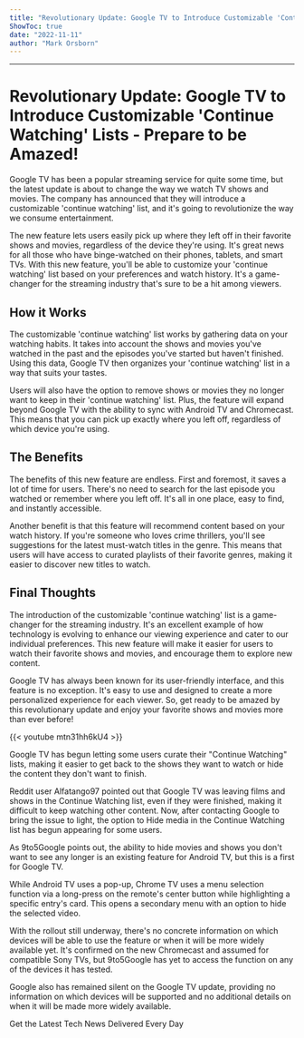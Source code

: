 ```yaml
---
title: "Revolutionary Update: Google TV to Introduce Customizable 'Continue Watching' Lists - Prepare to be Amazed!"
ShowToc: true 
date: "2022-11-11"
author: "Mark Orsborn"
---
```

*****
# Revolutionary Update: Google TV to Introduce Customizable 'Continue Watching' Lists - Prepare to be Amazed!

Google TV has been a popular streaming service for quite some time, but the latest update is about to change the way we watch TV shows and movies. The company has announced that they will introduce a customizable 'continue watching' list, and it's going to revolutionize the way we consume entertainment.

The new feature lets users easily pick up where they left off in their favorite shows and movies, regardless of the device they're using. It's great news for all those who have binge-watched on their phones, tablets, and smart TVs. With this new feature, you'll be able to customize your 'continue watching' list based on your preferences and watch history. It's a game-changer for the streaming industry that's sure to be a hit among viewers.

## How it Works

The customizable 'continue watching' list works by gathering data on your watching habits. It takes into account the shows and movies you've watched in the past and the episodes you've started but haven't finished. Using this data, Google TV then organizes your 'continue watching' list in a way that suits your tastes.

Users will also have the option to remove shows or movies they no longer want to keep in their 'continue watching' list. Plus, the feature will expand beyond Google TV with the ability to sync with Android TV and Chromecast. This means that you can pick up exactly where you left off, regardless of which device you're using.

## The Benefits

The benefits of this new feature are endless. First and foremost, it saves a lot of time for users. There's no need to search for the last episode you watched or remember where you left off. It's all in one place, easy to find, and instantly accessible.

Another benefit is that this feature will recommend content based on your watch history. If you're someone who loves crime thrillers, you'll see suggestions for the latest must-watch titles in the genre. This means that users will have access to curated playlists of their favorite genres, making it easier to discover new titles to watch.

## Final Thoughts

The introduction of the customizable 'continue watching' list is a game-changer for the streaming industry. It's an excellent example of how technology is evolving to enhance our viewing experience and cater to our individual preferences. This new feature will make it easier for users to watch their favorite shows and movies, and encourage them to explore new content.

Google TV has always been known for its user-friendly interface, and this feature is no exception. It's easy to use and designed to create a more personalized experience for each viewer. So, get ready to be amazed by this revolutionary update and enjoy your favorite shows and movies more than ever before!

{{< youtube mtn31hh6kU4 >}} 




Google TV has begun letting some users curate their "Continue Watching" lists, making it easier to get back to the shows they want to watch or hide the content they don't want to finish.

 

Reddit user Alfatango97 pointed out that Google TV was leaving films and shows in the Continue Watching list, even if they were finished, making it difficult to keep watching other content. Now, after contacting Google to bring the issue to light, the option to Hide media in the Continue Watching list has begun appearing for some users.

 

As 9to5Google points out, the ability to hide movies and shows you don't want to see any longer is an existing feature for Android TV, but this is a first for Google TV.

 

While Android TV uses a pop-up, Chrome TV uses a menu selection function via a long-press on the remote's center button while highlighting a specific entry's card. This opens a secondary menu with an option to hide the selected video.

 

With the rollout still underway, there's no concrete information on which devices will be able to use the feature or when it will be more widely available yet. It's confirmed on the new Chromecast and assumed for compatible Sony TVs, but 9to5Google has yet to access the function on any of the devices it has tested.

 

Google also has remained silent on the Google TV update, providing no information on which devices will be supported and no additional details on when it will be made more widely available.

 

Get the Latest Tech News Delivered Every Day




